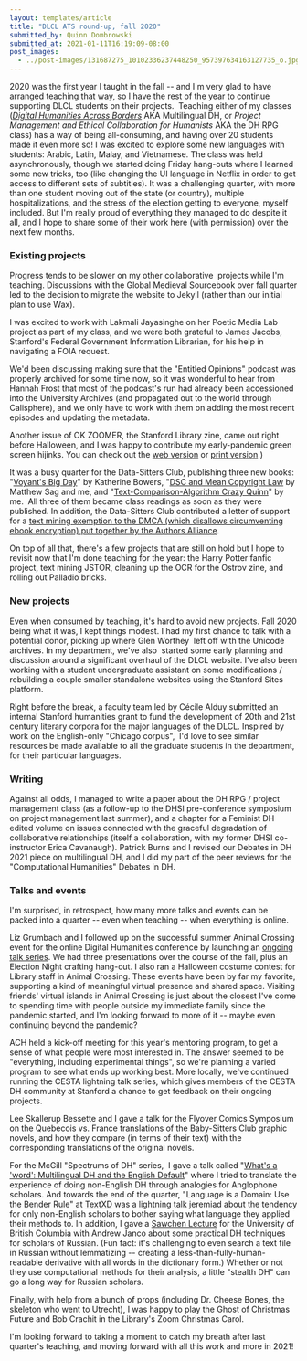 ```yaml
---
layout: templates/article
title: "DLCL ATS round-up, fall 2020"
submitted_by: Quinn Dombrowski
submitted_at: 2021-01-11T16:19:09-08:00
post_images:
  - ../post-images/131687275_10102336237448250_957397634163127735_o.jpg
---
```


2020 was the first year I taught in the fall -- and I'm very glad to have arranged teaching that way, so I have the rest of the year to continue supporting DLCL students on their projects.  Teaching either of my classes ([*Digital Humanities Across Borders*](https://github.com/quinnanya/dlcl204) AKA Multilingual DH, or *Project Management and Ethical Collaboration for Humanists* AKA the DH RPG class) has a way of being all-consuming, and having over 20 students  made it even more so! I was excited to explore some new languages with students: Arabic, Latin, Malay, and Vietnamese. The class was held asynchronously, though we started doing Friday hang-outs where I learned some new tricks, too (like changing the UI language in Netflix in order to get access to different sets of subtitles). It was a challenging quarter, with more than one student moving out of the state (or country), multiple hospitalizations, and the stress of the election getting to everyone, myself included. But I'm really proud of everything they managed to do despite it all, and I hope to share some of their work here (with permission) over the next few months.


### Existing projects


Progress tends to be slower on my other collaborative  projects while I'm teaching. Discussions with the Global Medieval Sourcebook over fall quarter led to the decision to migrate the website to Jekyll (rather than our initial plan to use Wax).


I was excited to work with Lakmali Jayasinghe on her Poetic Media Lab project as part of my class, and we were both grateful to James Jacobs, Stanford's Federal Government Information Librarian, for his help in navigating a FOIA request.


We'd been discussing making sure that the "Entitled Opinions" podcast was properly archived for some time now, so it was wonderful to hear from Hannah Frost that most of the podcast's run had already been accessioned into the University Archives (and propagated out to the world through Calisphere), and we only have to work with them on adding the most recent episodes and updating the metadata.


Another issue of OK ZOOMER, the Stanford Library zine, came out right before Halloween, and I was happy to contribute my early-pandemic green screen hijinks. You can check out the [web version](https://drive.google.com/file/d/1yRuvqEUEM4ZLztuCJchzO2S8UvOfXNGC/view) or [print version](https://drive.google.com/file/d/1jwal2InN83wjozhumKyGKXv9DXeqTOO8/view).)


It was a busy quarter for the Data-Sitters Club, publishing three new books: "[Voyant's Big Day](https://datasittersclub.github.io/site/dsc6/)" by Katherine Bowers, "[DSC and Mean Copyright Law](https://datasittersclub.github.io/site/dsc7/) by Matthew Sag and me, and "[Text-Comparison-Algorithm Crazy Quinn](https://datasittersclub.github.io/site/dsc8/)" by me.  All three of them became class readings as soon as they were published. In addition, the Data-Sitters Club contributed a letter of support for a [text mining exemption to the DMCA (which disallows circumventing ebook encryption) put together by the Authors Alliance](https://www.authorsalliance.org/2020/12/15/authors-alliance-files-comment-in-support-of-new-exemption-to-section-1201-of-the-dmca-to-enable-text-and-data-mining-research/).


On top of all that, there's a few projects that are still on hold but I hope to revisit now that I'm done teaching for the year: the Harry Potter fanfic project, text mining JSTOR, cleaning up the OCR for the Ostrov zine, and rolling out Palladio bricks.


### New projects


Even when consumed by teaching, it's hard to avoid new projects. Fall 2020 being what it was, I kept things modest. I had my first chance to talk with a potential donor, picking up where Glen Worthey  left off with the Unicode archives. In my department, we've also  started some early planning and discussion around a significant overhaul of the DLCL website. I've also been working with a student undergraduate assistant on some modifications / rebuilding a couple smaller standalone websites using the Stanford Sites platform.


Right before the break, a faculty team led by Cécile Alduy submitted an internal Stanford humanities grant to fund the development of 20th and 21st century literary corpora for the major languages of the DLCL. Inspired by work on the English-only "Chicago corpus",  I'd love to see similar resources be made available to all the graduate students in the department, for their particular languages.


### Writing


Against all odds, I managed to write a paper about the DH RPG / project management class (as a follow-up to the DHSI pre-conference symposium on project management last summer), and a chapter for a Feminist DH edited volume on issues connected with the graceful degradation of collaborative relationships (itself a collaboration, with my former DHSI co-instructor Erica Cavanaugh). Patrick Burns and I revised our Debates in DH 2021 piece on multilingual DH, and I did my part of the peer reviews for the "Computational Humanities" Debates in DH.


### Talks and events


I'm surprised, in retrospect, how many more talks and events can be packed into a quarter -- even when teaching -- when everything is online.


Liz Grumbach and I followed up on the successful summer Animal Crossing event for the online Digital Humanities conference by launching an [ongoing talk series](https://digitalhumanities.stanford.edu/acndh). We had three presentations over the course of the fall, plus an Election Night crafting hang-out. I also ran a Halloween costume contest for Library staff in Animal Crossing. These events have been by far my favorite, supporting a kind of meaningful virtual presence and shared space. Visiting friends' virtual islands in Animal Crossing is just about the closest I've come to spending time with people outside my immediate family since the pandemic started, and I'm looking forward to more of it -- maybe even continuing beyond the pandemic?


ACH held a kick-off meeting for this year's mentoring program, to get a sense of what people were most interested in. The answer seemed to be "everything, including experimental things", so we're planning a varied program to see what ends up working best. More locally, we've continued running the CESTA lightning talk series, which gives members of the CESTA DH community at Stanford a chance to get feedback on their ongoing projects.


Lee Skallerup Bessette and I gave a talk for the Flyover Comics Symposium on the Quebecois vs. France translations of the Baby-Sitters Club graphic novels, and how they compare (in terms of their text) with the corresponding translations of the original novels.


For the McGill "Spectrums of DH" series,  I gave a talk called "[What's a 'word': Multilingual DH and the English Default](http://quinndombrowski.com/?q=blog/2020/10/15/whats-word-multilingual-dh-and-english-default)" where I tried to translate the experience of doing non-English DH through analogies for Anglophone scholars. And towards the end of the quarter, "Language is a Domain: Use the Bender Rule" at [TextXD](https://www.textxd.org/program/agenda/) was a lightning talk jeremiad about the tendency for only non-English scholars to bother saying what language they applied their methods to. In addition, I gave a [Sawchen Lecture](https://cenes.ubc.ca/news-events/sawchen-lecture-series/) for the University of British Columbia with Andrew Janco about some practical DH techniques for scholars of Russian. (Fun fact: it's challenging to even search a text file in Russian without lemmatizing -- creating a less-than-fully-human-readable derivative with all words in the dictionary form.) Whether or not they use computational methods for their analysis, a little "stealth DH" can go a long way for Russian scholars.


Finally, with help from a bunch of props (including Dr. Cheese Bones, the skeleton who went to Utrecht), I was happy to play the Ghost of Christmas Future and Bob Crachit in the Library's Zoom Christmas Carol.


I'm looking forward to taking a moment to catch my breath after last quarter's teaching, and moving forward with all this work and more in 2021!


